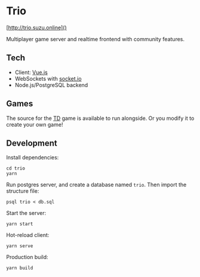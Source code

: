 # Trio

[http://trio.suzu.online]()

Multiplayer game server and realtime frontend with community features.

## Tech

- Client: [Vue.js](https://vuejs.org)
- WebSockets with [socket.io](https://socket.io)
- Node.js/PostgreSQL backend

## Games

The source for the [TD](https://github.com/ky-is/td) game is available to run alongside. Or you modify it to create your own game!

## Development

Install dependencies:
```console
cd trio
yarn
```

Run postgres server, and create a database named `trio`. Then import the structure file:
```console
psql trio < db.sql
```

Start the server:
```console
yarn start
```

Hot-reload client:
```console
yarn serve
```

Production build:
```console
yarn build
```
